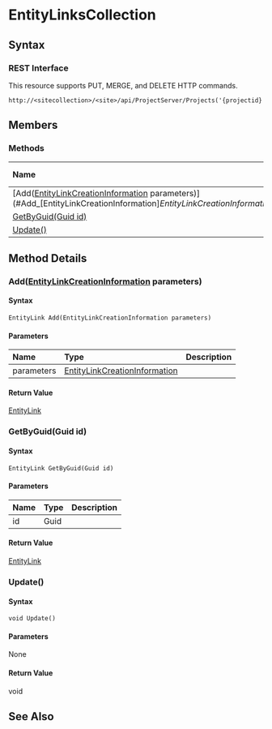 [comment]: # (Name:EntityLinksCollection)
[comment]: # (Type:Object)
[comment]: # (Status:Incomplete)
[comment]: # (GeneratedDate:2016-12-13 02:07:22Z)

# EntityLinksCollection





## Syntax

### REST Interface

This resource supports PUT, MERGE, and DELETE HTTP commands.

```
http://<sitecollection>/<site>/api/ProjectServer/Projects('{projectid}')/EntityLinks
```


## Members






### Methods

|**Name**|**CSOM**|**JSOM**|**REST**|**Data Type**|**Description**|
|:-----|:-----:|:-----:|:-----:|:-----|:-----|
|[Add([EntityLinkCreationInformation](EntityLinkCreationInformation.md) parameters)](#Add_[EntityLinkCreationInformation]_EntityLinkCreationInformation.md__parameters_)|&#x2713;|&#x2713;|&#x2713;|[EntityLink](EntityLink.md)||
|[GetByGuid(Guid id)](#GetByGuid_Guid_id_)|&#x2713;|&#x2713;|&#x2713;|[EntityLink](EntityLink.md)||
|[Update()](#Update__)|&#x2713;|&#x2713;|&#x2713;|void||



## Method Details


### <a id="Add_[EntityLinkCreationInformation]_EntityLinkCreationInformation.md__parameters_"></a>Add([EntityLinkCreationInformation](EntityLinkCreationInformation.md) parameters)
 


#### Syntax

```
EntityLink Add(EntityLinkCreationInformation parameters)
```

#### Parameters
|**Name** |**Type**|**Description**|
|:------ |:----|:------ |
|parameters| [EntityLinkCreationInformation](EntityLinkCreationInformation.md) | 


#### Return Value

[EntityLink](EntityLink.md)

### <a id="GetByGuid_Guid_id_"></a>GetByGuid(Guid id)
 


#### Syntax

```
EntityLink GetByGuid(Guid id)
```

#### Parameters
|**Name** |**Type**|**Description**|
|:------ |:----|:------ |
|id| Guid | 


#### Return Value

[EntityLink](EntityLink.md)

### <a id="Update__"></a>Update()
 


#### Syntax

```
void Update()
```

#### Parameters

None

#### Return Value

void


## See Also
